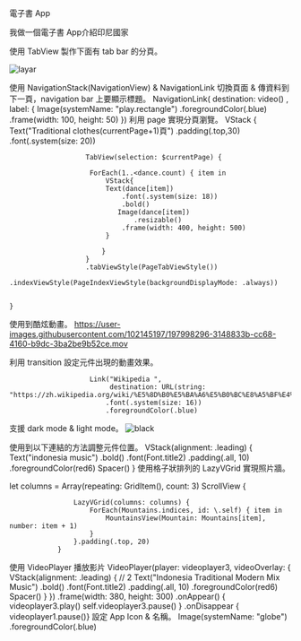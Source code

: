 電子書 App

我做一個電子書 App介紹印尼國家

使用 TabView 製作下面有 tab bar 的分頁。

![layar](https://user-images.githubusercontent.com/102145197/198087621-81546f38-d378-4da9-a894-bf22f32b3da1.png)

使用 NavigationStack(NavigationView) & NavigationLink 切換頁面 & 傳資料到下一頁，navigation bar 上要顯示標題。
       NavigationLink(
            destination: video() ,
            label: {
                Image(systemName: "play.rectangle")
                    .foregroundColor(.blue)
                    .frame(width: 100, height: 50)
        })
利用 page 實現分頁瀏覽。
  VStack {
                       Text("Traditional clothes\(currentPage+1)頁")
                        .padding(.top,30)
                        .font(.system(size: 20))
                
                
                       TabView(selection: $currentPage) {
                        
                        ForEach(1..<dance.count) { item in
                            VStack{
                            Text(dance[item])
                                .font(.system(size: 18))
                                .bold()
                               Image(dance[item])
                                   .resizable()
                                .frame(width: 400, height: 500)
                            }
                                   
                           }
                       }
                       .tabViewStyle(PageTabViewStyle())
                       .indexViewStyle(PageIndexViewStyle(backgroundDisplayMode: .always))
                
            
    }
使用到酷炫動畫。
https://user-images.githubusercontent.com/102145197/197998296-3148833b-cc68-4160-b9dc-3ba2be9b52ce.mov


利用 transition 設定元件出現的動畫效果。
  
                        Link("Wikipedia ",
                             destination: URL(string: "https://zh.wikipedia.org/wiki/%E5%8D%B0%E5%BA%A6%E5%B0%BC%E8%A5%BF%E4%BA%9A")!)
                            .font(.system(size: 16))
                            .foregroundColor(.blue)
                        
支援 dark mode & light mode。
![black](https://user-images.githubusercontent.com/102145197/198086152-4b95b9e5-38ea-4b64-8a0c-f64e33a0bb8f.png)

使用到以下連結的方法調整元件位置。
VStack(alignment: .leading) {
                Text("indonesia music")
                   .bold()
                    .font(Font.title2)
                    .padding(.all, 10)
                    .foregroundColor(red6)
                Spacer()
            }
使用格子狀排列的 LazyVGrid 實現照片牆。

let columns = Array(repeating: GridItem(), count: 3)
                ScrollView {
                    
                    LazyVGrid(columns: columns) {
                        ForEach(Mountains.indices, id: \.self) { item in
                            MountainsView(Mountain: Mountains[item], number: item + 1)
                        }
                    }.padding(.top, 20)
                }
使用 VideoPlayer 播放影片
VideoPlayer(player: videoplayer3, videoOverlay: {
            VStack(alignment: .leading) { // 2
                Text("Indonesia Traditional Modern Mix Music")
                   .bold()
                    .font(Font.title2)
                    .padding(.all, 10)
                    .foregroundColor(red6)
                Spacer()
            }
        })
        .frame(width: 380, height: 300)
        .onAppear() {
            videoplayer3.play()
            self.videoplayer3.pause()
        }
        .onDisappear {
            videoplayer1.pause()}
設定 App Icon & 名稱。
  Image(systemName: "globe")
                            .foregroundColor(.blue)
                        

